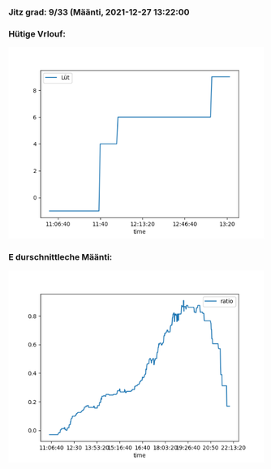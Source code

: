 ### Jitz grad: 9/33 (Määnti, 2021-12-27 13:22:00

### Hütige Vrlouf:
![Graph](Today.png)

### E durschnittleche Määnti:
![Graph](Määnti.png)